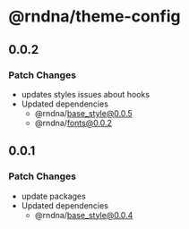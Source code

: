 # @rndna/theme-config

## 0.0.2

### Patch Changes

- updates styles issues about hooks
- Updated dependencies
  - @rndna/base_style@0.0.5
  - @rndna/fonts@0.0.2

## 0.0.1

### Patch Changes

- update packages
- Updated dependencies
  - @rndna/base_style@0.0.4
